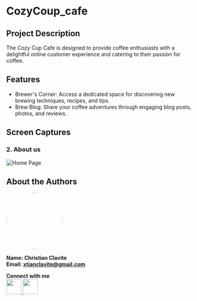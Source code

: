 # CozyCoup_cafe

## Project Description
The Cozy Cup Cafe is designed to provide coffee enthusiasts with a delightful online customer experience and catering to their passion for coffee.

## Features
- Brewer's Corner: Access a dedicated space for discovering new brewing techniques, recipes, and tips.
- Brew Blog: Share your coffee adventures through engaging blog posts, photos, and reviews.
## Screen Captures
### 2. About us
![Home Page](Aboutus.png)

## About the Authors
<img src="https://github.com/XTian-Clav.png" width="150" style=" border-radius: 50%;">

**Name: Christian Clavite**  
**Email: xtianclavite@gmail.com**

**Connect with me**  
<a href="https://www.facebook.com/christian.clavite"><img src="https://github.com/gauravghongde/social-icons/blob/master/PNG/Color/Facebook.png" width="40">
<a href="https://github.com/XTian-Clav"><img src="https://github.com/gauravghongde/social-icons/blob/master/PNG/Color/Github.png" width="40">